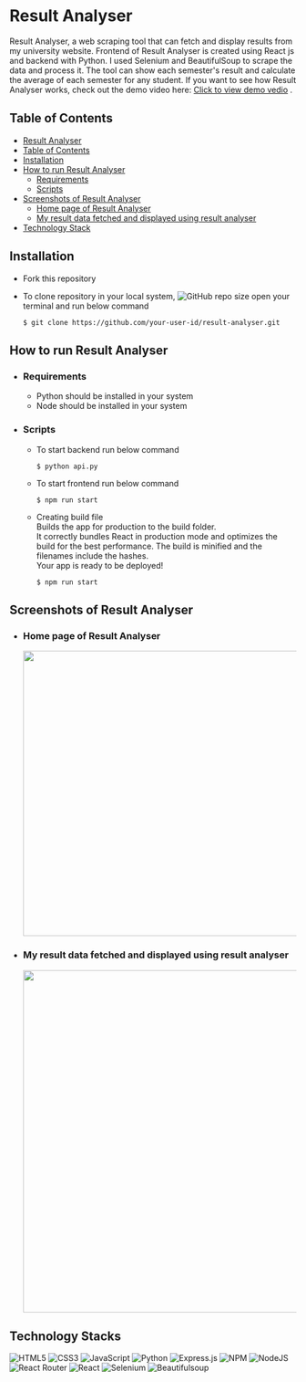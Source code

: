 # Result Analyser
Result Analyser, a web scraping tool that can fetch and display results from my university website.
Frontend of Result Analyser is created using React js and backend with Python. I used Selenium and BeautifulSoup to scrape the data and process it. The tool can show each semester's result and calculate the average of each semester for any student.
If you want to see how Result Analyser works, check out the demo video here: [Click to view demo vedio](https://youtu.be/T4dDA5mbNfM) .

## Table of Contents
- [Result Analyser](#result-analyser)
- [Table of Contents](#table-of-contents)
- [Installation](#installation)
- [How to run Result Analyser](#how-to-run-result-analyser)
  - [Requirements](#requirements)
  - [Scripts](#scripts)
- [Screenshots of Result Analyser](#screenshots-of-result-analyser)
  - [Home page of Result Analyser](#home-page-of-result-analyser)
  - [My result data fetched and displayed using result analyser](#my-result-data-fetched-and-displayed-using-result-analyser)
- [Technology Stack](#technology-stacks)

## Installation

- Fork this repository
- To clone repository in your local system, ![GitHub repo size](https://img.shields.io/github/repo-size/abhi887449/result-analyser) open your terminal and run below command 

    ```
    $ git clone https://github.com/your-user-id/result-analyser.git
    ```

## How to run Result Analyser

- ### Requirements
  - Python should be installed  in your system
  - Node  should be installed in your system
- ### Scripts
  - To start backend run below command 

    ```
    $ python api.py
    ```
  - To start frontend run below command 
    ```
    $ npm run start
    ```
  - Creating build file <br/>
    Builds the app for production to the build folder.<br/>
    It correctly bundles React in production mode and optimizes the build for the best performance.
    The build is minified and the filenames include the hashes.<br/>
    Your app is ready to be deployed! 
     
    ```
    $ npm run start
    ```

## Screenshots of Result Analyser

- ### Home page of Result Analyser

  <img src="./home-page.png" width="500px" />
- ### My result data fetched and displayed using result analyser

  <img src="./my-result.png" height="600px" width="500px"  />

## Technology Stacks

![HTML5](https://img.shields.io/badge/html5-%23E34F26.svg?style=flat&logo=html5&logoColor=white) ![CSS3](https://img.shields.io/badge/css3-%231572B6.svg?style=flat&logo=css3&logoColor=white)  ![JavaScript](https://img.shields.io/badge/javascript-%23323330.svg?style=flat&logo=javascript&logoColor=%23F7DF1E) ![Python](https://img.shields.io/badge/python-3670A0?style=flat&logo=python&logoColor=ffdd54) ![Express.js](https://img.shields.io/badge/express.js-%23404d59.svg?style=flat&logo=express&logoColor=%2361DAFB) ![NPM](https://img.shields.io/badge/NPM-%23000000.svg?style=flat&logo=npm&logoColor=white) ![NodeJS](https://img.shields.io/badge/node.js-6DA55F?style=flat&logo=node.js&logoColor=white) ![React Router](https://img.shields.io/badge/React_Router-CA4245?style=flat&logo=react-router&logoColor=white) ![React](https://img.shields.io/badge/react-%2320232a.svg?style=flat&logo=react&logoColor=%2361DAFB) ![Selenium](https://img.shields.io/badge/selenium-%2320232a.svg?style=flat&logo=selenium&logoColor=%2361DAFB) ![Beautifulsoup](https://img.shields.io/badge/beautifulsoup-%2320232a.svg?style=flat&logo=beautiful4&logoColor=%2361DAFB)